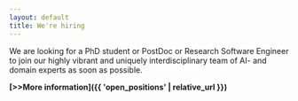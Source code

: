 ```yaml
---
layout: default
title: We're hiring
---
```


We are looking for a PhD student or PostDoc or Research Software Engineer to join our highly vibrant and uniquely interdisciplinary team of AI- and domain experts as soon as possible.

<!--end_excerpt-->

**[>>More information]({{ 'open_positions' | relative_url }})**
